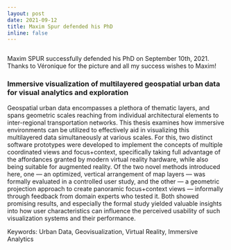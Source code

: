 ```yaml
---
layout: post
date: 2021-09-12
title: Maxim Spur defended his PhD
inline: false
---
```


<div class="img_row">
    <img class="col three left" src="{{ site.baseurl }}/assets/img/maxim.jpg" alt="" title="Maxim SPUR PhD defense"/>
</div>

Maxim SPUR successfully defended his PhD on September 10th, 2021. Thanks to Véronique for the picture and all my success wishes to Maxim!

### Immersive visualization of multilayered geospatial urban data for visual analytics and exploration


Geospatial urban data encompasses a plethora of thematic layers, and spans geometric scales reaching from individual architectural elements to inter-regional transportation networks. This thesis examines how immersive environments can be utilized to effectively aid in visualizing this multilayered data simultaneously at various scales. For this, two distinct software prototypes were developed to implement the concepts of multiple coordinated views and focus+context, specifically taking full advantage of the affordances granted by modern virtual reality hardware, while also being suitable for augmented reality. Of the two novel methods introduced here, one — an optimized, vertical arrangement of map layers — was formally evaluated in a controlled user study, and the other — a geometric projection approach to create panoramic focus+context views — informally through feedback from domain experts who tested it. Both showed promising results, and especially the formal study yielded valuable insights into how user characteristics can influence the perceived usability of such visualization systems and their performance.


Keywords: Urban Data, Geovisualization, Virtual Reality, Immersive Analytics


